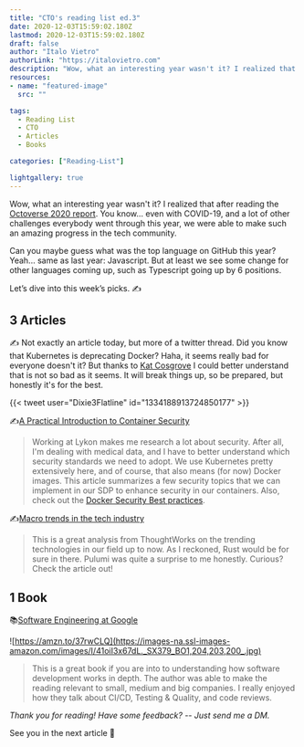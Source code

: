 ```yaml
---
title: "CTO's reading list ed.3"
date: 2020-12-03T15:59:02.180Z
lastmod: 2020-12-03T15:59:02.180Z
draft: false
author: "Italo Vietro"
authorLink: "https://italovietro.com"
description: "Wow, what an interesting year wasn't it? I realized that after reading the Octoverse 2020 report. You know... even with COVID-19, and a lot of other challenges everybody went through this year, we were able to make such an amazing progress in the tech community."
resources:
- name: "featured-image"
  src: ""

tags:
  - Reading List
  - CTO
  - Articles
  - Books

categories: ["Reading-List"]

lightgallery: true
---
```


Wow, what an interesting year wasn't it? I realized that after reading the [Octoverse 2020 report](https://octoverse.github.com/). You know... even with COVID-19, and a lot of other challenges everybody went through this year, we were able to make such an amazing progress in the tech community.

Can you maybe guess what was the top language on GitHub this year? Yeah... same as last year: Javascript. But at least we see some change for other languages coming up, such as Typescript going up by 6 positions.

Let’s dive into this week’s picks. ✍️

## 3 Articles

✍ Not exactly an article today, but more of a twitter thread. Did you know that Kubernetes is deprecating Docker? Haha, it seems really bad for everyone doesn't it? But thanks to [Kat Cosgrove](https://twitter.com/Dixie3Flatline) I could better understand that is not so bad as it seems. It will break things up, so be prepared, but honestly it's for the best.

{{< tweet user="Dixie3Flatline" id="1334188913724850177" >}}

✍️[A Practical Introduction to Container Security](https://cloudberry.engineering/article/practical-introduction-container-security/)
> Working at Lykon makes me research a lot about security. After all, I'm dealing with medical data, and I have to better understand which security standards we need to adopt. We use Kubernetes pretty extensively here, and of course, that also means (for now) Docker images. This article summarizes a few security topics that we can implement in our SDP to enhance security in our containers. Also, check out the [Docker Security Best practices](https://cloudberry.engineering/article/dockerfile-security-best-practices/).


✍️[Macro trends in the tech industry](https://www.thoughtworks.com/insights/blog/macro-trends-tech-industry-oct-2020?utm_campaign=Level%20Up&utm_medium=email&utm_source=Revue%20newsletter)
> This is a great analysis from ThoughtWorks on the trending technologies in our field up to now. As I reckoned, Rust would be for sure in there. Pulumi was quite a surprise to me honestly. Curious? Check the article out!

## 1 Book

📚[Software Engineering at Google](https://amzn.to/37rwCLQ)

![https://amzn.to/37rwCLQ](https://images-na.ssl-images-amazon.com/images/I/41oiI3x67dL._SX379_BO1,204,203,200_.jpg)

> This is a great book if you are into to understanding how software development works in depth. The author was able to make the reading relevant to small, medium and big companies. I really enjoyed how they talk about CI/CD, Testing & Quality, and code reviews.

*Thank you for reading! Have some feedback? -- Just send me a DM.*

See you in the next article 👋
